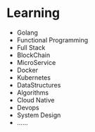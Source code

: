 # Learning
* Golang
* Functional Programming
* Full Stack
* BlockChain
* MicroService
* Docker
* Kubernetes
* DataStructures
* Algorithms
* Cloud Native
* Devops
* System Design
* ......

